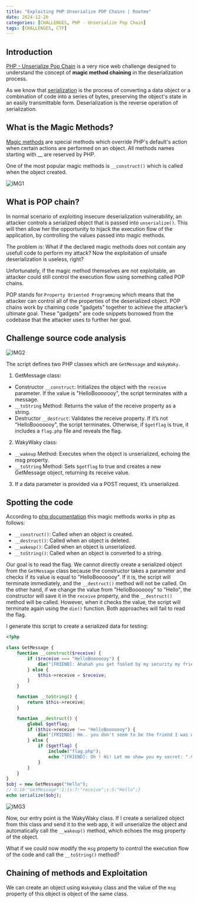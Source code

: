 ```yaml
---
title: "Exploiting PHP Unserialize POP Chains | Rootme"
date: 2024-12-20
categories: [CHALLENGES, PHP - Unserialize Pop Chain]
tags: [CHALLENGES, CTF] 
---
```

## Introduction
[PHP - Unserialize Pop Chain](https://www.root-me.org/en/Challenges/Web-Server/PHP-Unserialize-Pop-Chain)  is a very nice web challenge designed to understand the concept of **magic method chaining** in the deserialization process.

As we know that [serialization](https://hazelcast.com/foundations/distributed-computing/serialization/) is the process of converting a data object or a combination of code into a series of bytes, preserving the object's state in an easily transmittable form. Deserialization is the reverse operation of serialization.

## What is the Magic Methods?
[Magic methods](https://www.php.net/manual/en/language.oop5.magic.php) are special methods which override PHP's default's action when certain actions are performed on an object. All methods names starting with __ are reserved by PHP.

One of the most popular magic methods is `__construct()` which is called when the object created. 

![IMG1](https://github.com/user-attachments/assets/5b91a228-bcdd-4b05-b29a-095970437807)

## What is POP chain? 
In normal scenario of exploiting insecure deserialization vulnerability, an attacker controls a serialized object that is passed into `unserialize()`. This will then allow her the opportunity to hijack the execution flow of the application, by controlling the values passed into magic methods.

The problem is: What if the declared magic methods does not contain any usefull code to perform my attack?
Now the exploitation of unsafe deserialization is useless, right?

Unfortunately, if the magic method themselves are not exploitable, an attacker could still control the execution flow using something called POP chains.

POP stands for `Property Oriented Programming` which means that the attacker can control all of the properties of the deserialized object. POP chains work by chaining code "gadgets" together to achieve the attacker’s ultimate goal. These "gadgets" are code snippets borrowed from the codebase that the attacker uses to further her goal.

## Challenge source code analysis

![IMG2](https://github.com/user-attachments/assets/64700220-7dbe-4aa9-a1fc-05d71edc0787)

The script defines two PHP classes which are `GetMessage` and `WakyWaky`.

1) GetMessage class:
  - Constructor `__construct`: Initializes the object with the `receive` parameter. If the value is "HelloBooooooy", the  script terminates with a message.
  - `__toString` Method: Returns the value of the receive property as a string.
  - Destructor `__destruct`: Validates the receive property. If it’s not "HelloBooooooy", the script terminates. Otherwise, if `$getflag` is true, it includes a `flag.php` file and reveals the flag.

2) WakyWaky class:
  - `__wakeup` Method: Executes when the object is unserialized, echoing the msg property.
  - `__toString` Method: Sets `$getflag` to true and creates a new GetMessage object, returning its receive value.

3) If a data parameter is provided via a POST request, it’s unserialized.

## Spotting the code 
According to [php documentation](https://www.php.net/manual/en/language.oop5.magic.php) this magic methods works in php as follows:
- `__construct()`: Called when an object is created.
- `__destruct()`: Called when an object is deleted.
- `__wakeup()`: Called when an object is unserialized.
- `__toString()`: Called when an object is converted to a string.

Our goal is to read the flag. We cannot directly create a serialized object from the `GetMessage` class because the constructor takes a parameter and checks if its value is equal to "HelloBooooooy". If it is, the script will terminate immediately, and the `__destruct()` method will not be called. On the other hand, if we change the value from "HelloBooooooy" to "Hello", the constructor will save it in the `receive` property, and the `__destruct()` method will be called. However, when it checks the value, the script will terminate again using the `die()` function. Both approaches will fail to read the flag.

I generate this script to create a serialized data for testing: 
```php
<?php

class GetMessage {
    function __construct($receive) {
        if ($receive === "HelloBooooooy") {
            die("[FRIEND]: Ahahah you get fooled by my security my friend!<br>");
        } else {
            $this->receive = $receive;
        }
    }

    function __toString() {
        return $this->receive;
    }

    function __destruct() {
        global $getflag;
        if ($this->receive !== "HelloBooooooy") {
            die("[FRIEND]: Hm.. you don't seem to be the friend I was waiting for..<br>");
        } else {
            if ($getflag) {
                include("flag.php");
                echo "[FRIEND]: Oh ! Hi! Let me show you my secret: ".$FLAG."<br>";
            }
        }
    }
}
$obj = new GetMessage("Hello");
// O:10:"GetMessage":1:{s:7:"receive";s:5:"Hello";}
echo serialize($obj);
```
![IMG3](https://github.com/user-attachments/assets/44fa326a-c5f9-487a-bfd4-a6a12b764318)

Now, our entry point is the WakyWaky class. If I create a serialized object from this class and send it to the web app, it will unserialize the object and automatically call the `__wakeup()` method, which echoes the msg property of the object.

What if we could now modify the `msg` property to control the execution flow of the code and call the `__toString()` method?

## Chaining of methods and Exploitation
We can create an object using `WakyWaky` class and the value of the `msg` property of this object is object of the same class.



